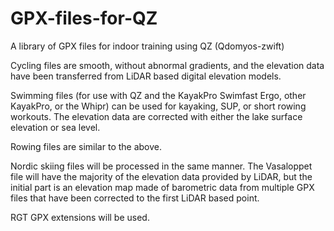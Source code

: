 # GPX-files-for-QZ
A library of GPX files for indoor training using QZ (Qdomyos-zwift)

Cycling files are smooth, without abnormal gradients, and the elevation data have been transferred from LiDAR based digital elevation models.

Swimming files (for use with QZ and the KayakPro Swimfast Ergo, other KayakPro, or the Whipr) can be used for kayaking, SUP, or short rowing workouts. The elevation data are corrected with either the lake surface elevation or sea level.

Rowing files are similar to the above.

Nordic skiing files will be processed in the same manner. The Vasaloppet file will have the majority of the elevation data provided by LiDAR, but the initial part is an elevation map made of barometric data from multiple GPX files that have been corrected to the first LiDAR based point.

RGT GPX extensions will be used.
